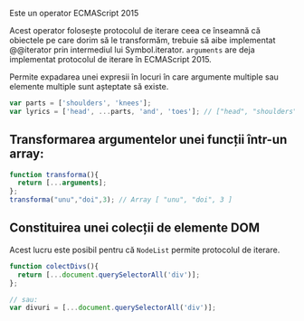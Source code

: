 Este un operator ECMAScript 2015

Acest operator folosește protocolul de iterare ceea ce înseamnă că obiectele pe care dorim să le transformăm, trebuie să aibe implementat @@iterator prin intermediul lui Symbol.iterator. `arguments` are deja implementat protocolul de iterare în ECMAScript 2015.

Permite expadarea unei expresii în locuri în care argumente multiple sau elemente multiple sunt așteptate să existe.

```js
var parts = ['shoulders', 'knees'];
var lyrics = ['head', ...parts, 'and', 'toes']; // ["head", "shoulders", "knees", "and", "toes"]
```

## Transformarea argumentelor unei funcții într-un array:

```js
function transforma(){
  return [...arguments];
};
transforma("unu","doi",3); // Array [ "unu", "doi", 3 ]
```

## Constituirea unei colecții de elemente DOM

Acest lucru este posibil pentru că `NodeList` permite protocolul de iterare.

```js
function colectDivs(){
  return [...document.querySelectorAll('div')];
};

// sau:
var divuri = [...document.querySelectorAll('div')];
```

